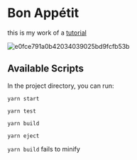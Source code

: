 # Bon Appétit

this is my work of a [tutorial](https://youtu.be/U9T6YkEDkMo)

![e0fce791a0b42034039025bd9fcfb53b](https://user-images.githubusercontent.com/61309248/109866697-e296b200-7c65-11eb-85ba-2aca36638d08.gif)


## Available Scripts

In the project directory, you can run:

`yarn start`

`yarn test`

`yarn build`

`yarn eject`

`yarn build` fails to minify
